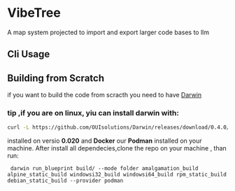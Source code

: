 # VibeTree
A map system projected to import and export larger code bases to llm 

## Cli Usage


## Building from Scratch
if you want to build the code from scracth  you need to have [Darwin](https://github.com/OUIsolutions/Darwin) 
### tip ,if you are on linux, yiu can install darwin with:
```bash
curl -L https://github.com/OUIsolutions/Darwin/releases/download/0.4.0/darwin.out -o darwin.out && sudo chmod +x darwin.out && sudo mv darwin.out /usr/bin/darwin
```

installed on versio **0.020** and **Docker** our **Podman** installed on your machine.
After install all dependecies,clone the repo on your machine , than run:
```shel
 darwin run_blueprint build/ --mode folder amalgamation_build alpine_static_build windowsi32_build windowsi64_build rpm_static_build debian_static_build --provider podman 
```
